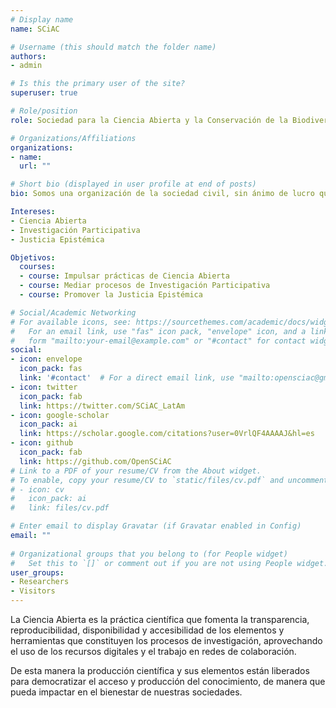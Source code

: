 ```yaml
---
# Display name
name: SCiAC

# Username (this should match the folder name)
authors:
- admin

# Is this the primary user of the site?
superuser: true

# Role/position
role: Sociedad para la Ciencia Abierta y la Conservación de la Biodiversidad

# Organizations/Affiliations
organizations:
- name: 
  url: ""

# Short bio (displayed in user profile at end of posts)
bio: Somos una organización de la sociedad civil, sin ánimo de lucro que promueve las prácticas de ciencia abierta y la investigación participativa en Latinoamérica.

Intereses:
- Ciencia Abierta
- Investigación Participativa
- Justicia Epistémica

Objetivos:
  courses:
  - course: Impulsar prácticas de Ciencia Abierta
  - course: Mediar procesos de Investigación Participativa
  - course: Promover la Justicia Epistémica

# Social/Academic Networking
# For available icons, see: https://sourcethemes.com/academic/docs/widgets/#icons
#   For an email link, use "fas" icon pack, "envelope" icon, and a link in the
#   form "mailto:your-email@example.com" or "#contact" for contact widget.
social:
- icon: envelope
  icon_pack: fas
  link: '#contact'  # For a direct email link, use "mailto:opensciac@gmail.com".
- icon: twitter
  icon_pack: fab
  link: https://twitter.com/SCiAC_LatAm
- icon: google-scholar
  icon_pack: ai
  link: https://scholar.google.com/citations?user=0VrlQF4AAAAJ&hl=es
- icon: github
  icon_pack: fab
  link: https://github.com/OpenSCiAC
# Link to a PDF of your resume/CV from the About widget.
# To enable, copy your resume/CV to `static/files/cv.pdf` and uncomment the lines below.  
# - icon: cv
#   icon_pack: ai
#   link: files/cv.pdf

# Enter email to display Gravatar (if Gravatar enabled in Config)
email: ""
  
# Organizational groups that you belong to (for People widget)
#   Set this to `[]` or comment out if you are not using People widget.  
user_groups:
- Researchers
- Visitors
---
```


La Ciencia Abierta es la práctica científica que fomenta la transparencia, reproducibilidad, disponibilidad y accesibilidad de los elementos y herramientas que constituyen los procesos de investigación, aprovechando el uso de los recursos digitales y el trabajo en redes de colaboración.

De esta manera la producción científica y sus elementos están liberados para democratizar el acceso y producción del conocimiento, de manera que pueda impactar en el bienestar de nuestras sociedades. 
